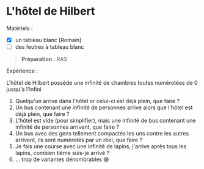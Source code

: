 # L'hôtel de Hilbert

Matériels :

* [x] un tableau blanc [Romain]
* [ ] des feutres à tableau blanc

> **Préparation :** RAS

Expérience :

L'hôtel de Hilbert possède une infinité de chambres toutes numérotées de 0 jusqu'à l'infini

1. Quelqu'un arrive dans l'hôtel or celui-ci est déjà plein, que faire ?
2. Un bus contenant une infinité de personnes arrive alors que l'hôtel est déjà plein, que faire ?
3. L'hôtel est vide (pour simplifier), mais une infinité de bus contenant une infinité de personnes arrivent, que faire ?
4. Un bus avec des gens tellement compactés les uns contre les autres arrivent, ils sont numérotés par un réel, que faire ?
5. Je fais une course avec une infinité de lapins, j'arrive après tous les lapins, combien tième suis-je arrivé ?
6. ... trop de variantes dénombrables 😅
